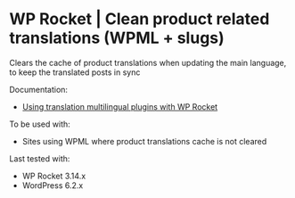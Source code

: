 # WP Rocket | Clean product related translations (WPML + slugs)

Clears the cache of product translations when updating the main language, to keep the translated posts in sync

Documentation:
* [Using translation multilingual plugins with WP Rocket](https://docs.wp-rocket.me/article/76-using-translation-multilingual-plugins)

To be used with:
* Sites using WPML where product translations cache is not cleared

Last tested with:
* WP Rocket 3.14.x
* WordPress 6.2.x

